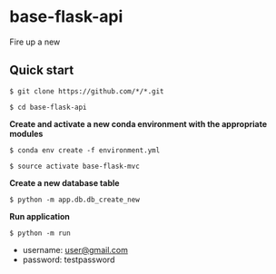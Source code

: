 # base-flask-api

Fire up a new 

## Quick start

`$ git clone https://github.com/*/*.git`

`$ cd base-flask-api`

**Create and activate a new conda environment with the appropriate modules**

`$ conda env create -f environment.yml`

`$ source activate base-flask-mvc`

**Create a new database table**

`$ python -m app.db.db_create_new`

**Run application**

`$ python -m run`

* username: user@gmail.com
* password: testpassword


